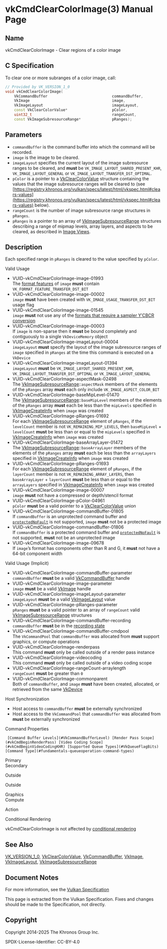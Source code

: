 # vkCmdClearColorImage(3) Manual Page

## Name

vkCmdClearColorImage - Clear regions of a color image



## [](#_c_specification)C Specification

To clear one or more subranges of a color image, call:

```c++
// Provided by VK_VERSION_1_0
void vkCmdClearColorImage(
    VkCommandBuffer                             commandBuffer,
    VkImage                                     image,
    VkImageLayout                               imageLayout,
    const VkClearColorValue*                    pColor,
    uint32_t                                    rangeCount,
    const VkImageSubresourceRange*              pRanges);
```

## [](#_parameters)Parameters

- `commandBuffer` is the command buffer into which the command will be recorded.
- `image` is the image to be cleared.
- `imageLayout` specifies the current layout of the image subresource ranges to be cleared, and **must** be `VK_IMAGE_LAYOUT_SHARED_PRESENT_KHR`, `VK_IMAGE_LAYOUT_GENERAL` or `VK_IMAGE_LAYOUT_TRANSFER_DST_OPTIMAL`.
- `pColor` is a pointer to a [VkClearColorValue](https://registry.khronos.org/vulkan/specs/latest/man/html/VkClearColorValue.html) structure containing the values that the image subresource ranges will be cleared to (see [https://registry.khronos.org/vulkan/specs/latest/html/vkspec.html#clears-values](https://registry.khronos.org/vulkan/specs/latest/html/vkspec.html#clears-values) below).
- `rangeCount` is the number of image subresource range structures in `pRanges`.
- `pRanges` is a pointer to an array of [VkImageSubresourceRange](https://registry.khronos.org/vulkan/specs/latest/man/html/VkImageSubresourceRange.html) structures describing a range of mipmap levels, array layers, and aspects to be cleared, as described in [Image Views](https://registry.khronos.org/vulkan/specs/latest/html/vkspec.html#resources-image-views).

## [](#_description)Description

Each specified range in `pRanges` is cleared to the value specified by `pColor`.

Valid Usage

- [](#VUID-vkCmdClearColorImage-image-01993)VUID-vkCmdClearColorImage-image-01993  
  The [format features](https://registry.khronos.org/vulkan/specs/latest/html/vkspec.html#resources-image-format-features) of `image` **must** contain `VK_FORMAT_FEATURE_TRANSFER_DST_BIT`
- [](#VUID-vkCmdClearColorImage-image-00002)VUID-vkCmdClearColorImage-image-00002  
  `image` **must** have been created with `VK_IMAGE_USAGE_TRANSFER_DST_BIT` usage flag
- [](#VUID-vkCmdClearColorImage-image-01545)VUID-vkCmdClearColorImage-image-01545  
  `image` **must** not use any of the [formats that require a sampler Y′CBCR conversion](https://registry.khronos.org/vulkan/specs/latest/html/vkspec.html#formats-requiring-sampler-ycbcr-conversion)
- [](#VUID-vkCmdClearColorImage-image-00003)VUID-vkCmdClearColorImage-image-00003  
  If `image` is non-sparse then it **must** be bound completely and contiguously to a single `VkDeviceMemory` object
- [](#VUID-vkCmdClearColorImage-imageLayout-00004)VUID-vkCmdClearColorImage-imageLayout-00004  
  `imageLayout` **must** specify the layout of the image subresource ranges of `image` specified in `pRanges` at the time this command is executed on a `VkDevice`
- [](#VUID-vkCmdClearColorImage-imageLayout-01394)VUID-vkCmdClearColorImage-imageLayout-01394  
  `imageLayout` **must** be `VK_IMAGE_LAYOUT_SHARED_PRESENT_KHR`, `VK_IMAGE_LAYOUT_TRANSFER_DST_OPTIMAL` or `VK_IMAGE_LAYOUT_GENERAL`
- [](#VUID-vkCmdClearColorImage-aspectMask-02498)VUID-vkCmdClearColorImage-aspectMask-02498  
  The [VkImageSubresourceRange](https://registry.khronos.org/vulkan/specs/latest/man/html/VkImageSubresourceRange.html)::`aspectMask` members of the elements of the `pRanges` array **must** each only include `VK_IMAGE_ASPECT_COLOR_BIT`
- [](#VUID-vkCmdClearColorImage-baseMipLevel-01470)VUID-vkCmdClearColorImage-baseMipLevel-01470  
  The [VkImageSubresourceRange](https://registry.khronos.org/vulkan/specs/latest/man/html/VkImageSubresourceRange.html)::`baseMipLevel` members of the elements of the `pRanges` array **must** each be less than the `mipLevels` specified in [VkImageCreateInfo](https://registry.khronos.org/vulkan/specs/latest/man/html/VkImageCreateInfo.html) when `image` was created
- [](#VUID-vkCmdClearColorImage-pRanges-01692)VUID-vkCmdClearColorImage-pRanges-01692  
  For each [VkImageSubresourceRange](https://registry.khronos.org/vulkan/specs/latest/man/html/VkImageSubresourceRange.html) element of `pRanges`, if the `levelCount` member is not `VK_REMAINING_MIP_LEVELS`, then `baseMipLevel` + `levelCount` **must** be less than or equal to the `mipLevels` specified in [VkImageCreateInfo](https://registry.khronos.org/vulkan/specs/latest/man/html/VkImageCreateInfo.html) when `image` was created
- [](#VUID-vkCmdClearColorImage-baseArrayLayer-01472)VUID-vkCmdClearColorImage-baseArrayLayer-01472  
  The [VkImageSubresourceRange](https://registry.khronos.org/vulkan/specs/latest/man/html/VkImageSubresourceRange.html)::`baseArrayLayer` members of the elements of the `pRanges` array **must** each be less than the `arrayLayers` specified in [VkImageCreateInfo](https://registry.khronos.org/vulkan/specs/latest/man/html/VkImageCreateInfo.html) when `image` was created
- [](#VUID-vkCmdClearColorImage-pRanges-01693)VUID-vkCmdClearColorImage-pRanges-01693  
  For each [VkImageSubresourceRange](https://registry.khronos.org/vulkan/specs/latest/man/html/VkImageSubresourceRange.html) element of `pRanges`, if the `layerCount` member is not `VK_REMAINING_ARRAY_LAYERS`, then `baseArrayLayer` + `layerCount` **must** be less than or equal to the `arrayLayers` specified in [VkImageCreateInfo](https://registry.khronos.org/vulkan/specs/latest/man/html/VkImageCreateInfo.html) when `image` was created
- [](#VUID-vkCmdClearColorImage-image-00007)VUID-vkCmdClearColorImage-image-00007  
  `image` **must** not have a compressed or depth/stencil format
- [](#VUID-vkCmdClearColorImage-pColor-04961)VUID-vkCmdClearColorImage-pColor-04961  
  `pColor` **must** be a valid pointer to a [VkClearColorValue](https://registry.khronos.org/vulkan/specs/latest/man/html/VkClearColorValue.html) union
- [](#VUID-vkCmdClearColorImage-commandBuffer-01805)VUID-vkCmdClearColorImage-commandBuffer-01805  
  If `commandBuffer` is an unprotected command buffer and [`protectedNoFault`](https://registry.khronos.org/vulkan/specs/latest/html/vkspec.html#limits-protectedNoFault) is not supported, `image` **must** not be a protected image
- [](#VUID-vkCmdClearColorImage-commandBuffer-01806)VUID-vkCmdClearColorImage-commandBuffer-01806  
  If `commandBuffer` is a protected command buffer and [`protectedNoFault`](https://registry.khronos.org/vulkan/specs/latest/html/vkspec.html#limits-protectedNoFault) is not supported, **must** not be an unprotected image
- [](#VUID-vkCmdClearColorImage-image-09678)VUID-vkCmdClearColorImage-image-09678  
  If `image`’s format has components other than R and G, it **must** not have a 64-bit component width

Valid Usage (Implicit)

- [](#VUID-vkCmdClearColorImage-commandBuffer-parameter)VUID-vkCmdClearColorImage-commandBuffer-parameter  
  `commandBuffer` **must** be a valid [VkCommandBuffer](https://registry.khronos.org/vulkan/specs/latest/man/html/VkCommandBuffer.html) handle
- [](#VUID-vkCmdClearColorImage-image-parameter)VUID-vkCmdClearColorImage-image-parameter  
  `image` **must** be a valid [VkImage](https://registry.khronos.org/vulkan/specs/latest/man/html/VkImage.html) handle
- [](#VUID-vkCmdClearColorImage-imageLayout-parameter)VUID-vkCmdClearColorImage-imageLayout-parameter  
  `imageLayout` **must** be a valid [VkImageLayout](https://registry.khronos.org/vulkan/specs/latest/man/html/VkImageLayout.html) value
- [](#VUID-vkCmdClearColorImage-pRanges-parameter)VUID-vkCmdClearColorImage-pRanges-parameter  
  `pRanges` **must** be a valid pointer to an array of `rangeCount` valid [VkImageSubresourceRange](https://registry.khronos.org/vulkan/specs/latest/man/html/VkImageSubresourceRange.html) structures
- [](#VUID-vkCmdClearColorImage-commandBuffer-recording)VUID-vkCmdClearColorImage-commandBuffer-recording  
  `commandBuffer` **must** be in the [recording state](#commandbuffers-lifecycle)
- [](#VUID-vkCmdClearColorImage-commandBuffer-cmdpool)VUID-vkCmdClearColorImage-commandBuffer-cmdpool  
  The `VkCommandPool` that `commandBuffer` was allocated from **must** support graphics, or compute operations
- [](#VUID-vkCmdClearColorImage-renderpass)VUID-vkCmdClearColorImage-renderpass  
  This command **must** only be called outside of a render pass instance
- [](#VUID-vkCmdClearColorImage-videocoding)VUID-vkCmdClearColorImage-videocoding  
  This command **must** only be called outside of a video coding scope
- [](#VUID-vkCmdClearColorImage-rangeCount-arraylength)VUID-vkCmdClearColorImage-rangeCount-arraylength  
  `rangeCount` **must** be greater than `0`
- [](#VUID-vkCmdClearColorImage-commonparent)VUID-vkCmdClearColorImage-commonparent  
  Both of `commandBuffer`, and `image` **must** have been created, allocated, or retrieved from the same [VkDevice](https://registry.khronos.org/vulkan/specs/latest/man/html/VkDevice.html)

Host Synchronization

- Host access to `commandBuffer` **must** be externally synchronized
- Host access to the `VkCommandPool` that `commandBuffer` was allocated from **must** be externally synchronized

Command Properties

     [Command Buffer Levels](#VkCommandBufferLevel) [Render Pass Scope](#vkCmdBeginRenderPass) [Video Coding Scope](#vkCmdBeginVideoCodingKHR) [Supported Queue Types](#VkQueueFlagBits) [Command Type](#fundamentals-queueoperation-command-types)

Primary  
Secondary

Outside

Outside

Graphics  
Compute

Action

Conditional Rendering

vkCmdClearColorImage is not affected by [conditional rendering](#drawing-conditional-rendering)

## [](#_see_also)See Also

[VK\_VERSION\_1\_0](https://registry.khronos.org/vulkan/specs/latest/man/html/VK_VERSION_1_0.html), [VkClearColorValue](https://registry.khronos.org/vulkan/specs/latest/man/html/VkClearColorValue.html), [VkCommandBuffer](https://registry.khronos.org/vulkan/specs/latest/man/html/VkCommandBuffer.html), [VkImage](https://registry.khronos.org/vulkan/specs/latest/man/html/VkImage.html), [VkImageLayout](https://registry.khronos.org/vulkan/specs/latest/man/html/VkImageLayout.html), [VkImageSubresourceRange](https://registry.khronos.org/vulkan/specs/latest/man/html/VkImageSubresourceRange.html)

## [](#_document_notes)Document Notes

For more information, see the [Vulkan Specification](https://registry.khronos.org/vulkan/specs/latest/html/vkspec.html#vkCmdClearColorImage)

This page is extracted from the Vulkan Specification. Fixes and changes should be made to the Specification, not directly.

## [](#_copyright)Copyright

Copyright 2014-2025 The Khronos Group Inc.

SPDX-License-Identifier: CC-BY-4.0